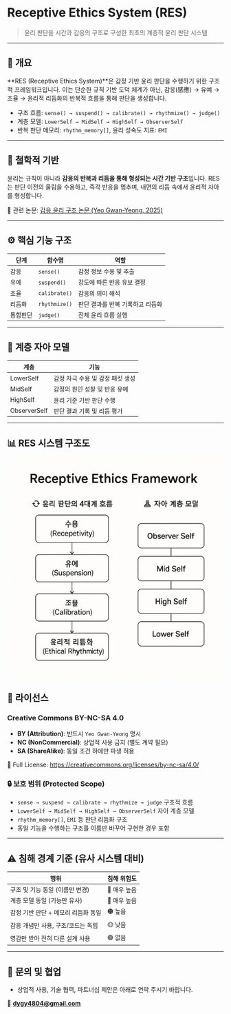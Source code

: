 # Receptive Ethics System (RES)

> 윤리 판단을 시간과 감응의 구조로 구성한 최초의 계층적 윤리 판단 시스템

---

## 📘 개요
**RES (Receptive Ethics System)**은 감정 기반 윤리 판단을 수행하기 위한 구조적 프레임워크입니다.
이는 단순한 규칙 기반 도덕 체계가 아닌, 감응(感應) → 유예 → 조율 → 윤리적 리듬화의 반복적 흐름을 통해 판단을 생성합니다.

- 구조 흐름: `sense() → suspend() → calibrate() → rhythmize() → judge()`
- 계층 모델: `LowerSelf → MidSelf → HighSelf → ObserverSelf`
- 반복 판단 메모리: `rhythm_memory[]`, 윤리 성숙도 지표: `EMI`

---

## 🧠 철학적 기반
윤리는 규칙이 아니라 **감응의 반복과 리듬을 통해 형성되는 시간 기반 구조**입니다.
RES는 판단 이전의 울림을 수용하고, 즉각 반응을 멈추며, 내면의 리듬 속에서 윤리적 자아를 형성합니다.

📄 관련 논문: [감응 윤리 구조 논문 (Yeo Gwan-Yeong, 2025)](https://drive.google.com/file/d/xyz123/view)

---

## ⚙️ 핵심 기능 구조

| 단계 | 함수명 | 역할 |
|------|--------|------|
| 감응 | `sense()` | 감정 정보 수용 및 추출 |
| 유예 | `suspend()` | 강도에 따른 반응 유보 결정 |
| 조율 | `calibrate()` | 감응의 의미 해석 |
| 리듬화 | `rhythmize()` | 판단 결과를 반복 기록하고 리듬화 |
| 통합판단 | `judge()` | 전체 윤리 흐름 실행 |

---

## 🧩 계층 자아 모델

| 계층 | 기능 |
|--------|--------|
| LowerSelf | 감정 자극 수용 및 감정 패킷 생성 |
| MidSelf | 감정의 원인 성찰 및 반응 유예 |
| HighSelf | 윤리 기준 기반 판단 수행 |
| ObserverSelf | 판단 결과 기록 및 리듬 평가 |

---
## 📊 RES 시스템 구조도

![RES 구조도](docs/RES_Structure_Diagram.png)

## 📜 라이선스

### Creative Commons BY-NC-SA 4.0

- **BY (Attribution)**: 반드시 `Yeo Gwan-Yeong` 명시
- **NC (NonCommercial)**: 상업적 사용 금지 (별도 계약 필요)
- **SA (ShareAlike)**: 동일 조건 하에만 파생 허용

🔗 Full License: https://creativecommons.org/licenses/by-nc-sa/4.0/


### 🔒 보호 범위 (Protected Scope)
- `sense → suspend → calibrate → rhythmize → judge` 구조적 흐름
- `LowerSelf → MidSelf → HighSelf → ObserverSelf` 자아 계층 모델
- `rhythm_memory[]`, `EMI` 등 판단 리듬화 구조
- 동일 기능을 수행하는 구조를 이름만 바꾸어 구현한 경우 포함

---

## ⚠️ 침해 경계 기준 (유사 시스템 대비)

| 행위 | 침해 위험도 |
|------|----------------|
| 구조 및 기능 동일 (이름만 변경) | 🔴 매우 높음 |
| 계층 모델 동일 (기능만 유사) | 🔴 매우 높음 |
| 감정 기반 판단 + 메모리 리듬화 동일 | 🟠 높음 |
| 감응 개념만 사용, 구조/코드는 독립 | 🟡 낮음 |
| 영감만 받아 전혀 다른 설계 사용 | 🟢 없음 |

---

## 📩 문의 및 협업
- 상업적 사용, 기술 협력, 파트너십 제안은 아래로 연락 주시기 바랍니다.

📧 **dygy4804@gmail.com**

